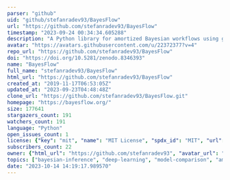 ```yaml
---
parser: "github"
uid: "github/stefanradev93/BayesFlow"
url: "https://github.com/stefanradev93/BayesFlow"
timestamp: "2023-09-24 00:34:34.605288"
description: "A Python library for amortized Bayesian workflows using generative neural networks."
avatar: "https://avatars.githubusercontent.com/u/22372377?v=4"
repo_url: "https://github.com/stefanradev93/BayesFlow"
doi: "https://doi.org/10.5281/zenodo.8346393"
name: "BayesFlow"
full_name: "stefanradev93/BayesFlow"
html_url: "https://github.com/stefanradev93/BayesFlow"
created_at: "2019-11-17T06:53:05Z"
updated_at: "2023-09-23T04:48:48Z"
clone_url: "https://github.com/stefanradev93/BayesFlow.git"
homepage: "https://bayesflow.org/"
size: 177641
stargazers_count: 191
watchers_count: 191
language: "Python"
open_issues_count: 1
license: {"key": "mit", "name": "MIT License", "spdx_id": "MIT", "url": "https://api.github.com/licenses/mit", "node_id": "MDc6TGljZW5zZTEz"}
subscribers_count: 22
owner: {"html_url": "https://github.com/stefanradev93", "avatar_url": "https://avatars.githubusercontent.com/u/22372377?v=4", "login": "stefanradev93", "type": "User"}
topics: ["bayesian-inference", "deep-learning", "model-comparison", "amortized-inference", "simulation-based", "invertible-networks", "parameter-estimation", "likelihood-free", "uncertainty-quantification"]
date: "2023-10-14 14:19:17.989570"
---
```

